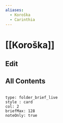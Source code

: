 ```yaml
---
aliases:
  - Koroška
  - Carinthia
---
```

# [[Koroška]] 

## Edit

## All Contents

```folderv
```

```ccard
type: folder_brief_live
style : card
col: 2
briefMax: 128
noteOnly: true
```
